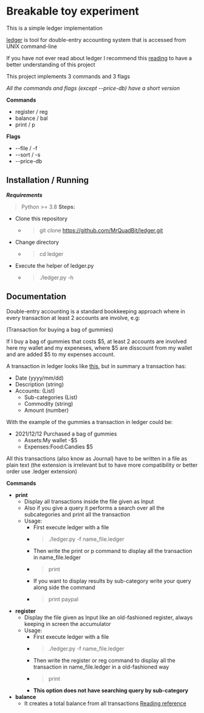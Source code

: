 # Breakable toy experiment
This is a simple ledger implementation

[ledger](https://www.ledger-cli.org/) is tool for double-entry accounting system that is accessed from UNIX command-line

If you have not ever read about ledger I recommend this [reading](https://rolfschr.github.io/gswl-book/latest.html) to have a better understanding of this project

This project implements 3 commands and 3 flags

*All the commands and flags (except --price-db) have a short version*

**Commands**
- register / reg
- balance / bal
- print / p

**Flags**
- --file / -f
- --sort / -s
- --price-db

## Installation / Running
**_Requirements_**
> Python >= 3.8 
**Steps:**
  - Clone this repository
    - > git clone https://github.com/MrQuadBit/ledger.git
  - Change directory
    - > cd ledger
  - Execute the helper of ledger.py
     - > ./ledger.py -h
## Documentation 
Double-entry accounting is a standard bookkeeping approach where in every transaction at least 2 accounts are involve, e.g:

(Transaction for buying a bag of gummies)

If I buy a bag of gummies that costs $5, at least 2 accounts are involved here my wallet and my expeneses, where $5 are disscount from my wallet and are added $5 to my expenses account.

A transaction in ledger looks like [this](https://www.ledger-cli.org/3.0/doc/ledger3.html#The-Most-Basic-Entry), but in summary a transaction has:
  - Date (yyyy/mm/dd)
  - Description (string)
  - Accounts: (List)
    - Sub-categories (List)
    - Commodity (string)
    - Amount (number)
    
With the example of the gummies a transaction in ledger could be:
  - 2021/12/12 Purchased a bag of gummies
    - Assets:My wallet       -$5
    - Expenses:Food:Candies   $5

All this transactions (also know as Journal) have to be written in a file as plain text (the extension is irrelevant but to have more compatibility or better order use .ledger extension)

**Commands**
- **print**
  - Display all transactions inside the file given as Input
  - Also if you give a query it performs a search over all the subcategories and print all the transaction
  - Usage:
    - First execute ledger with a file
    - > ./ledger.py -f name_file.ledger
    - Then write the print or p command to display all the transaction in name_file.ledger
    - > print
    - If you want to display results by sub-category write your query along side the command
    - > print paypal
- **register**
  - Display the file given as Input like an old-fashioned register, always keeping in screen the accumulator
  - Usage:
    - First execute ledger with a file
    - > ./ledger.py -f name_file.ledger
    - Then write the register or reg command to display all the transaction in name_file.ledger in a old-fashioned way
    - > print
    - **This option does not have searching query by sub-category**
- **balance**
  - It creates a total balance from all transactions
[Reading reference]()

